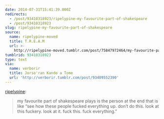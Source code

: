 ```yaml
---
date: 2014-07-31T15:41:39.000Z
redirects:
  - /post/93410318923/ripelypine-my-favourite-part-of-shakespeare
  - /post/93410318923
slug: ripelypine-my-favourite-part-of-shakespeare
source:
  name: ripelypine-moved
  title: T.R.E.A.M
  url: >-
    http://ripelypine-moved.tumblr.com/post/75847972464/my-favourite-part-of-shakespeare-plays-is-the
tumblrid: 93410318923
type: text
via:
  name: verborir
  title: Jorso'ran Kando a Tome
  url: 'http://verborir.tumblr.com/post/93409552390'
---
```

<p><a class="tumblr_blog" href="http://ripelypine.tumblr.com/post/75847972464/my-favourite-part-of-shakespeare-plays-is-the">ripelypine</a>:</p>
<blockquote>
<p>my favourite part of shakespeare plays is the person at the end that is like “see how these people fucked everything up. don’t do this. look at this fuckery. look at it. fuck this. fuck everything.”</p>
</blockquote>
